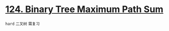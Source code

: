 # [124. Binary Tree Maximum Path Sum](https://leetcode.com/problems/binary-tree-maximum-path-sum/)

`hard` `二叉树` `需复习`
